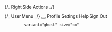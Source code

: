 {/_ Right Side Actions _/}
<div className="flex items-center gap-2">
{/_ User Menu _/}
<DropdownMenu>
<DropdownMenuTrigger asChild>
<Button variant="ghost" size="icon">
<User className="h-5 w-5" />
</Button>
</DropdownMenuTrigger>
<DropdownMenuContent align="end" className="bg-white">
<DropdownMenuItem>Profile</DropdownMenuItem>
<DropdownMenuItem>Settings</DropdownMenuItem>
<DropdownMenuItem>Help</DropdownMenuItem>
<DropdownMenuItem>Sign Out</DropdownMenuItem>
</DropdownMenuContent>
</DropdownMenu>

             variant="ghost" size="sm"
